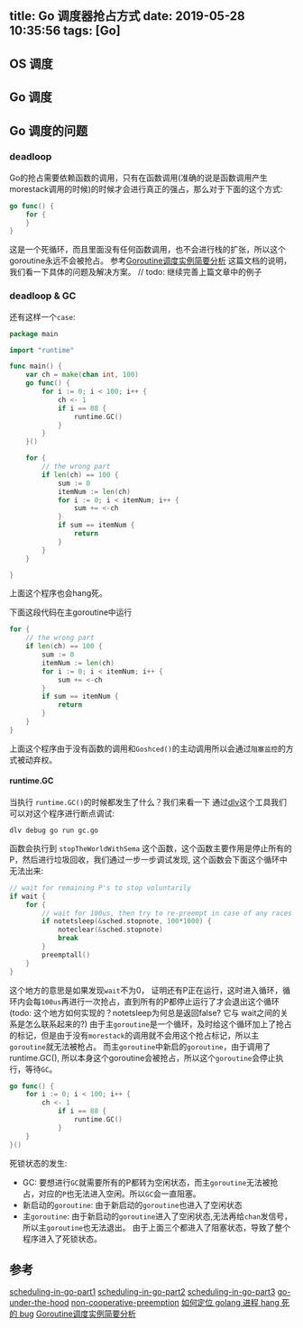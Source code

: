 title: Go 调度器抢占方式
date: 2019-05-28 10:35:56
tags: [Go]
---

## OS 调度
## Go 调度
## Go 调度的问题

### deadloop
Go的抢占需要依赖函数的调用，只有在函数调用(准确的说是函数调用产生morestack调用的时候)的时候才会进行真正的强占，那么对于下面的这个方式:
```go
go func() {
    for {
    }
}
```
这是一个死循环，而且里面没有任何函数调用，也不会进行栈的扩张，所以这个goroutine永远不会被抢占。
参考[Goroutine调度实例简要分析](https://tonybai.com/2017/11/23/the-simple-analysis-of-goroutine-schedule-examples/?utm_source=rss&utm_medium=rss&utm_campaign=the-simple-analysis-of-goroutine-schedule-examples) 这篇文档的说明，我们看一下具体的问题及解决方案。
// todo: 继续完善上篇文章中的例子

### deadloop & GC

还有这样一个`case`:
```go
package main

import "runtime"

func main() {
    var ch = make(chan int, 100)
    go func() {
        for i := 0; i < 100; i++ {
            ch <- 1
            if i == 88 {
                runtime.GC()
            }
        }
    }()

    for {
        // the wrong part
        if len(ch) == 100 {
            sum := 0
            itemNum := len(ch)
            for i := 0; i < itemNum; i++ {
                sum += <-ch
            }
            if sum == itemNum {
                return
            }
        }
    }

}
```
上面这个程序也会hang死。

下面这段代码在主goroutine中运行
```go
for {
    // the wrong part
    if len(ch) == 100 {
        sum := 0
        itemNum := len(ch)
        for i := 0; i < itemNum; i++ {
            sum += <-ch
        }
        if sum == itemNum {
            return
        }
    }
}
```
上面这个程序由于没有函数的调用和`Goshced()`的主动调用所以会通过`阻塞监控`的方式被动弃权。

#### runtime.GC
当执行 `runtime.GC()`的时候都发生了什么？我们来看一下 
通过[dlv](https://github.com/go-delve/delve)这个工具我们可以对这个程序进行断点调试:
```
dlv debug go run gc.go
```
函数会执行到 `stopTheWorldWithSema` 这个函数，这个函数主要作用是停止所有的P，然后进行垃圾回收，我们通过一步一步调试发现, 这个函数会下面这个循环中无法出来:
```go
// wait for remaining P's to stop voluntarily
if wait {
    for {
        // wait for 100us, then try to re-preempt in case of any races
        if notetsleep(&sched.stopnote, 100*1000) {
            noteclear(&sched.stopnote)
            break
        }
        preemptall()
    }
}
```
这个地方的意思是如果发现`wait`不为0， 证明还有P正在运行，这时进入循环，循环内会每`100us`再进行一次抢占，直到所有的P都停止运行了才会退出这个循环(todo: 这个地方如何实现的？notetsleep为何总是返回false? 它与 wait之间的关系是怎么联系起来的?) 
由于主`goroutine`是一个循环，及时给这个循环加上了抢占的标记，但是由于没有`morestack`的调用就不会用这个抢占标记，所以主`goroutine`就无法被枪占。
而主`goroutine`中新启的`goroutine`，由于调用了runtime.GC(), 所以本身这个goroutine会被抢占，所以这个`goroutine`会停止执行，等待`GC`。
```go
go func() {
    for i := 0; i < 100; i++ {
        ch <- 1
            if i == 88 {
                runtime.GC()
            }
    }
}()
```
死锁状态的发生:
* GC: 要想进行`GC`就需要所有的P都转为空闲状态，而主`goroutine`无法被抢占，对应的`P`也无法进入空闲。所以`GC`会一直阻塞。
* 新启动的`goroutine`: 由于新启动的`goroutine`也进入了空闲状态
* 主`goroutine`: 由于新启动的`goroutine`进入了空闲状态,无法再给`chan`发信号，所以主`goroutine`也无法退出。
由于上面三个都进入了阻塞状态，导致了整个程序进入了死锁状态。


## 参考
[scheduling-in-go-part1](https://www.ardanlabs.com/blog/2018/08/scheduling-in-go-part1.html)
[scheduling-in-go-part2](https://www.ardanlabs.com/blog/2018/08/scheduling-in-go-part2.html)
[scheduling-in-go-part3](https://www.ardanlabs.com/blog/2018/12/scheduling-in-go-part3.html)
[go-under-the-hood](https://github.com/two/go-under-the-hood/blob/master/book/part2runtime/ch06sched/preemptive.md)
[non-cooperative-preemption](https://github.com/golang/proposal/blob/master/design/24543-non-cooperative-preemption.md)
[如何定位 golang 进程 hang 死的 bug](https://gocn.vip/article/441)
[Goroutine调度实例简要分析](https://tonybai.com/2017/11/23/the-simple-analysis-of-goroutine-schedule-examples/?utm_source=rss&utm_medium=rss&utm_campaign=the-simple-analysis-of-goroutine-schedule-examples)
